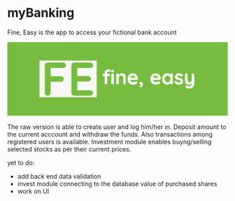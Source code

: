 # myBanking
Fine, Easy is the app to access your fictional bank account

![alt text](https://github.com/armanurazov/web322_images/blob/main/fine%2C%20easy-logos-header.jpeg)

The raw version is able to create user and log him/her in. 
Deposit amount to the current acccount and withdraw the funds.
Also transactions among registered users is available.
Investment module enables buyng/selling selected stocks as per their current prices.

yet to do:
- add back end data validation
- invest module connecting to the database value of purchased shares
- work on UI

